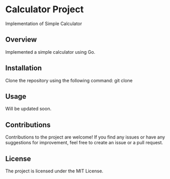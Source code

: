 # Calculator Project

Implementation of Simple Calculator

## Overview

Implemented a simple calculator using Go.

## Installation

Clone the repository using the following command: git clone

## Usage

Will be updated soon.

## Contributions

Contributions to the project are welcome! If you find any issues or have any suggestions for improvement, feel free to create an issue or a pull request.

## License

The project is licensed under the MIT License.
